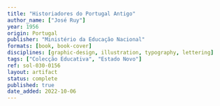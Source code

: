 ```yaml
---
title: "Historiadores do Portugal Antigo"
author_name: ["José Ruy"]
year: 1956
origin: Portugal
publisher: "Ministério da Educação Nacional"
formats: [book, book-cover]
disciplines: [graphic-design, illustration, typography, lettering]
tags: ["Colecção Educativa", "Estado Novo"]
ref: sol-030-0156
layout: artifact
status: complete
published: true
date_added: 2022-10-06
---
```

